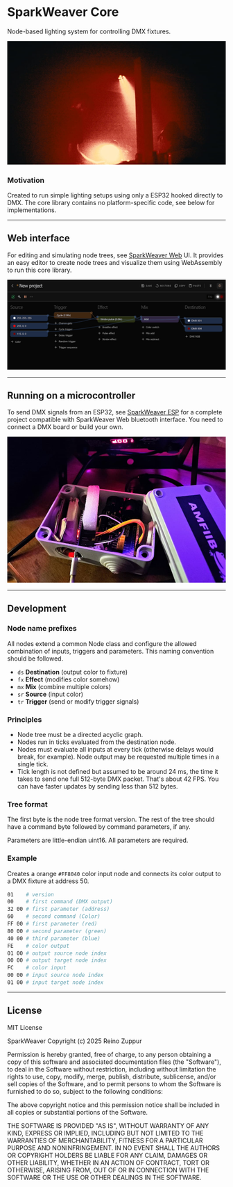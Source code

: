# SparkWeaver Core

Node-based lighting system for controlling DMX fixtures.

![Lights running on SparkWeaver](p2.jpg)

### Motivation

Created to run simple lighting setups using only a ESP32 hooked directly to DMX. The core library contains no platform-specific code, see below for implementations.

---

## Web interface

For editing and simulating node trees, see [SparkWeaver Web](https://github.com/rzuppur/sparkweaver.web) UI. It provides an easy editor to create node trees and visualize them using WebAssembly to run this core library.

![Screenshot of node based DMX lightning editor user interface](screen_web.jpg)

---

## Running on a microcontroller

To send DMX signals from an ESP32, see [SparkWeaver ESP](https://github.com/rzuppur/sparkweaver.esp) for a complete project compatible with SparkWeaver Web bluetooth interface. You need to connect a DMX board or build your own.

![ESP32 + Keyestudio DMX Shield](p1.jpg)

---

## Development

### Node name prefixes

All nodes extend a common Node class and configure the allowed combination of inputs, triggers and parameters. This naming convention should be followed.

- `ds` **Destination** (output color to fixture)
- `fx` **Effect** (modifies color somehow)
- `mx` **Mix** (combine multiple colors)
- `sr` **Source** (input color)
- `tr` **Trigger** (send or modify trigger signals)

### Principles

- Node tree must be a directed acyclic graph.
- Nodes run in ticks evaluated from the destination node.
- Nodes must evaluate all inputs at every tick (otherwise delays would break, for example). Node output may be requested multiple times in a single tick.
- Tick length is not defined but assumed to be around 24 ms, the time it takes to send one full 512-byte DMX packet. That's about 42 FPS. You can have faster updates by sending less than 512 bytes.

### Tree format

The first byte is the node tree format version. The rest of the tree should have a command byte followed by command parameters, if any.

Parameters are little-endian uint16. All parameters are required.

### Example

Creates a orange `#FF8040` color input node and connects its color output to a DMX fixture at address 50.

```bash
01    # version
00    # first command (DMX output)
32 00 # first parameter (address)
60    # second command (Color)
FF 00 # first parameter (red)
80 00 # second parameter (green)
40 00 # third parameter (blue)
FE    # color output
01 00 # output source node index
00 00 # output target node index
FC    # color input
00 00 # input source node index
01 00 # input target node index
```

---

## License

MIT License

SparkWeaver Copyright (c) 2025 Reino Zuppur

Permission is hereby granted, free of charge, to any person obtaining a copy
of this software and associated documentation files (the "Software"), to deal
in the Software without restriction, including without limitation the rights
to use, copy, modify, merge, publish, distribute, sublicense, and/or sell
copies of the Software, and to permit persons to whom the Software is
furnished to do so, subject to the following conditions:

The above copyright notice and this permission notice shall be included in all
copies or substantial portions of the Software.

THE SOFTWARE IS PROVIDED "AS IS", WITHOUT WARRANTY OF ANY KIND, EXPRESS OR
IMPLIED, INCLUDING BUT NOT LIMITED TO THE WARRANTIES OF MERCHANTABILITY,
FITNESS FOR A PARTICULAR PURPOSE AND NONINFRINGEMENT. IN NO EVENT SHALL THE
AUTHORS OR COPYRIGHT HOLDERS BE LIABLE FOR ANY CLAIM, DAMAGES OR OTHER
LIABILITY, WHETHER IN AN ACTION OF CONTRACT, TORT OR OTHERWISE, ARISING FROM,
OUT OF OR IN CONNECTION WITH THE SOFTWARE OR THE USE OR OTHER DEALINGS IN THE
SOFTWARE.
